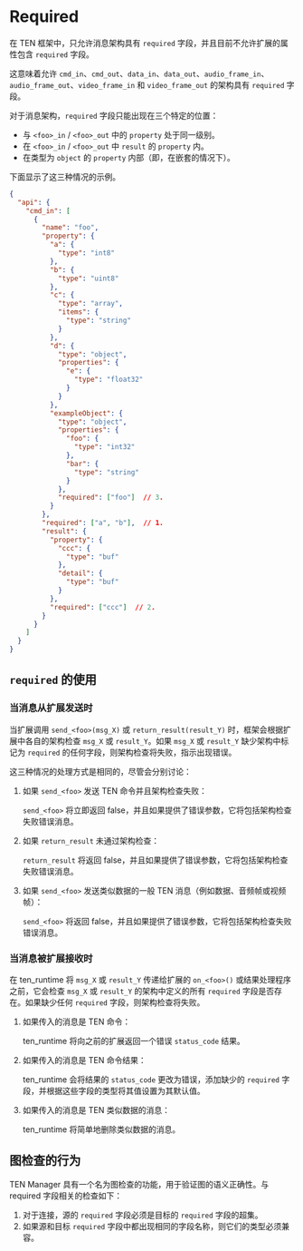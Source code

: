 # Required

在 TEN 框架中，只允许消息架构具有 `required` 字段，并且目前不允许扩展的属性包含 `required` 字段。

这意味着允许 `cmd_in`、`cmd_out`、`data_in`、`data_out`、`audio_frame_in`、`audio_frame_out`、`video_frame_in` 和 `video_frame_out` 的架构具有 `required` 字段。

对于消息架构，`required` 字段只能出现在三个特定的位置：

-   与 `<foo>_in` / `<foo>_out` 中的 `property` 处于同一级别。
-   在 `<foo>_in` / `<foo>_out` 中 `result` 的 `property` 内。
-   在类型为 `object` 的 `property` 内部（即，在嵌套的情况下）。

下面显示了这三种情况的示例。

```json
{
  "api": {
    "cmd_in": [
      {
        "name": "foo",
        "property": {
          "a": {
            "type": "int8"
          },
          "b": {
            "type": "uint8"
          },
          "c": {
            "type": "array",
            "items": {
              "type": "string"
            }
          },
          "d": {
            "type": "object",
            "properties": {
              "e": {
                "type": "float32"
              }
            }
          },
          "exampleObject": {
            "type": "object",
            "properties": {
              "foo": {
                "type": "int32"
              },
              "bar": {
                "type": "string"
              }
            },
            "required": ["foo"]  // 3.
          }
        },
        "required": ["a", "b"],  // 1.
        "result": {
          "property": {
            "ccc": {
              "type": "buf"
            },
            "detail": {
              "type": "buf"
            }
          },
          "required": ["ccc"]  // 2.
        }
      }
    ]
  }
}
```

## `required` 的使用

### 当消息从扩展发送时

当扩展调用 `send_<foo>(msg_X)` 或 `return_result(result_Y)` 时，框架会根据扩展中各自的架构检查 `msg_X` 或 `result_Y`。如果 `msg_X` 或 `result_Y` 缺少架构中标记为 `required` 的任何字段，则架构检查将失败，指示出现错误。

这三种情况的处理方式是相同的，尽管会分别讨论：

1.  如果 `send_<foo>` 发送 TEN 命令并且架构检查失败：

    `send_<foo>` 将立即返回 false，并且如果提供了错误参数，它将包括架构检查失败错误消息。

2.  如果 `return_result` 未通过架构检查：

    `return_result` 将返回 false，并且如果提供了错误参数，它将包括架构检查失败错误消息。

3.  如果 `send_<foo>` 发送类似数据的一般 TEN 消息（例如数据、音频帧或视频帧）：

    `send_<foo>` 将返回 false，并且如果提供了错误参数，它将包括架构检查失败错误消息。

### 当消息被扩展接收时

在 ten\_runtime 将 `msg_X` 或 `result_Y` 传递给扩展的 `on_<foo>()` 或结果处理程序之前，它会检查 `msg_X` 或 `result_Y` 的架构中定义的所有 `required` 字段是否存在。如果缺少任何 `required` 字段，则架构检查将失败。

1.  如果传入的消息是 TEN 命令：

    ten\_runtime 将向之前的扩展返回一个错误 `status_code` 结果。

2.  如果传入的消息是 TEN 命令结果：

    ten\_runtime 会将结果的 `status_code` 更改为错误，添加缺少的 `required` 字段，并根据这些字段的类型将其值设置为其默认值。

3.  如果传入的消息是 TEN 类似数据的消息：

    ten\_runtime 将简单地删除类似数据的消息。

## 图检查的行为

TEN Manager 具有一个名为图检查的功能，用于验证图的语义正确性。与 required 字段相关的检查如下：

1.  对于连接，源的 `required` 字段必须是目标的 `required` 字段的超集。
2.  如果源和目标 `required` 字段中都出现相同的字段名称，则它们的类型必须兼容。
